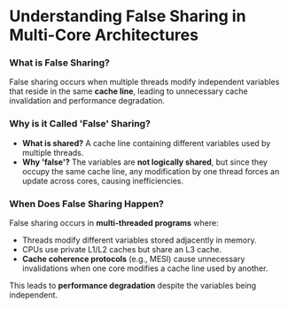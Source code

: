 # **Understanding False Sharing in Multi-Core Architectures**  

### **What is False Sharing?**  
False sharing occurs when multiple threads modify independent variables that reside in the same **cache line**, leading to unnecessary cache invalidation and performance degradation.  

### **Why is it Called 'False' Sharing?**  
- **What is shared?** A cache line containing different variables used by multiple threads.  
- **Why 'false'?** The variables are **not logically shared**, but since they occupy the same cache line, any modification by one thread forces an update across cores, causing inefficiencies.  

### **When Does False Sharing Happen?**  
False sharing occurs in **multi-threaded programs** where:  
- Threads modify different variables stored adjacently in memory.  
- CPUs use private L1/L2 caches but share an L3 cache.  
- **Cache coherence protocols** (e.g., MESI) cause unnecessary invalidations when one core modifies a cache line used by another.  

This leads to **performance degradation** despite the variables being independent.  

